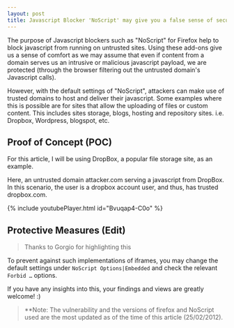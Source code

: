 ```yaml
---
layout: post
title: Javascript Blocker 'NoScript' may give you a false sense of security with default settings
---
```


The purpose of Javascript blockers such as "NoScript" for Firefox help to block javascript from running on untrusted sites. Using these add-ons give us a sense of comfort as we may assume that even if content from a domain serves us an intrusive or malicious javascript payload, we are protected (through the browser filtering out the untrusted domain's Javascript calls).

However, with the default settings of "NoScript", attackers can make use of trusted domains to host and deliver their javascript. Some examples where this is possible are for sites that allow the uploading of files or custom content. This includes sites storage, blogs, hosting and repository sites. i.e. Dropbox, Wordpress, blogspot, etc.

## Proof of Concept (POC)
For this article, I will be using DropBox, a popular file storage site, as an example.

Here, an untrusted domain attacker.com serving a javascript from DropBox. In this scenario, the user is a dropbox account user, and thus, has trusted dropbox.com.

{% include youtubePlayer.html id="Bvuqap4-C0o" %}

## Protective Measures (Edit)
> Thanks to Gorgio for highlighting this

To prevent against such implementations of iframes, you may change the default settings under `NoScript Options|Embedded` and check the relevant `Forbid …` options.

If you have any insights into this, your findings and views are greatly welcome! :)

> **Note: The vulnerability and the versions of firefox and NoScript used are the most updated as of the time of this article (25/02/2012). 
